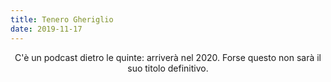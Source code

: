 ```yaml
---
title: Tenero Gheriglio
date: 2019-11-17
---
```

<div align="center">
C'è un podcast dietro le quinte: arriverà nel 2020.
Forse questo non sarà il suo titolo definitivo.
</div>
